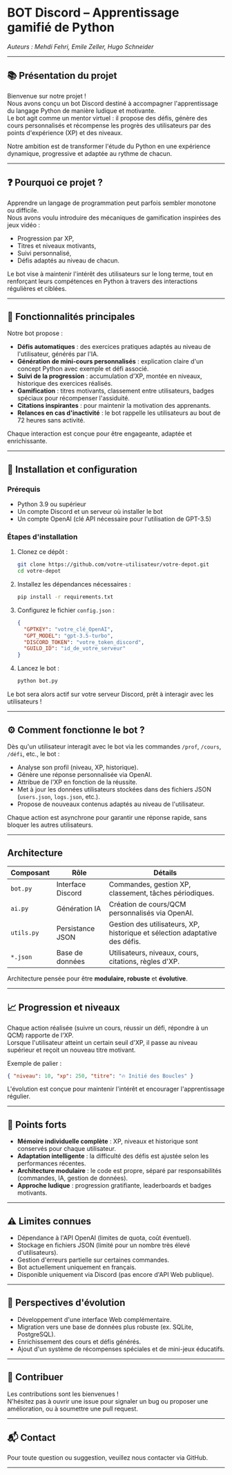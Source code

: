 # BOT Discord – Apprentissage gamifié de Python

_Auteurs : Mehdi Fehri, Emile Zeller, Hugo Schneider_

---

## 📚 Présentation du projet

Bienvenue sur notre projet !  
Nous avons conçu un bot Discord destiné à accompagner l'apprentissage du langage Python de manière ludique et motivante.  
Le bot agit comme un mentor virtuel : il propose des défis, génère des cours personnalisés et récompense les progrès des utilisateurs par des points d'expérience (XP) et des niveaux.

Notre ambition est de transformer l'étude du Python en une expérience dynamique, progressive et adaptée au rythme de chacun.

---

## ❓ Pourquoi ce projet ?

Apprendre un langage de programmation peut parfois sembler monotone ou difficile.  
Nous avons voulu introduire des mécaniques de gamification inspirées des jeux vidéo :  
- Progression par XP,
- Titres et niveaux motivants,
- Suivi personnalisé,
- Défis adaptés au niveau de chacun.

Le bot vise à maintenir l'intérêt des utilisateurs sur le long terme, tout en renforçant leurs compétences en Python à travers des interactions régulières et ciblées.

---

## 🚀 Fonctionnalités principales

Notre bot propose :

- **Défis automatiques** : des exercices pratiques adaptés au niveau de l'utilisateur, générés par l'IA.
- **Génération de mini-cours personnalisés** : explication claire d'un concept Python avec exemple et défi associé.
- **Suivi de la progression** : accumulation d'XP, montée en niveaux, historique des exercices réalisés.
- **Gamification** : titres motivants, classement entre utilisateurs, badges spéciaux pour récompenser l'assiduité.
- **Citations inspirantes** : pour maintenir la motivation des apprenants.
- **Relances en cas d'inactivité** : le bot rappelle les utilisateurs au bout de 72 heures sans activité.

Chaque interaction est conçue pour être engageante, adaptée et enrichissante.

---

## 🔧 Installation et configuration

### Prérequis
- Python 3.9 ou supérieur
- Un compte Discord et un serveur où installer le bot
- Un compte OpenAI (clé API nécessaire pour l'utilisation de GPT-3.5)

### Étapes d'installation

1. Clonez ce dépôt :
   ```bash
   git clone https://github.com/votre-utilisateur/votre-depot.git
   cd votre-depot
   ```

2. Installez les dépendances nécessaires :
   ```bash
   pip install -r requirements.txt
   ```

3. Configurez le fichier `config.json` :
   ```json
   {
     "GPTKEY": "votre_clé_OpenAI",
     "GPT_MODEL": "gpt-3.5-turbo",
     "DISCORD_TOKEN": "votre_token_discord",
     "GUILD_ID": "id_de_votre_serveur"
   }
   ```

4. Lancez le bot :
   ```bash
   python bot.py
   ```

Le bot sera alors actif sur votre serveur Discord, prêt à interagir avec les utilisateurs !

---

## ⚙️ Comment fonctionne le bot ?

Dès qu'un utilisateur interagit avec le bot via les commandes `/prof`, `/cours`, `/défi`, etc., le bot :

- Analyse son profil (niveau, XP, historique).
- Génère une réponse personnalisée via OpenAI.
- Attribue de l'XP en fonction de la réussite.
- Met à jour les données utilisateurs stockées dans des fichiers JSON (`users.json`, `logs.json`, etc.).
- Propose de nouveaux contenus adaptés au niveau de l'utilisateur.

Chaque action est asynchrone pour garantir une réponse rapide, sans bloquer les autres utilisateurs.

---

## Architecture

| Composant  | Rôle | Détails |
|------------|------|---------|
| `bot.py`   | Interface Discord | Commandes, gestion XP, classement, tâches périodiques. |
| `ai.py`    | Génération IA | Création de cours/QCM personnalisés via OpenAI. |
| `utils.py` | Persistance JSON | Gestion des utilisateurs, XP, historique et sélection adaptative des défis. |
| `*.json`   | Base de données | Utilisateurs, niveaux, cours, citations, règles d'XP. |

Architecture pensée pour être **modulaire, robuste** et **évolutive**.

---

## 📈 Progression et niveaux

Chaque action réalisée (suivre un cours, réussir un défi, répondre à un QCM) rapporte de l'XP.  
Lorsque l'utilisateur atteint un certain seuil d'XP, il passe au niveau supérieur et reçoit un nouveau titre motivant.

Exemple de palier :
```json
{ "niveau": 10, "xp": 250, "titre": "🔥 Initié des Boucles" }
```

L'évolution est conçue pour maintenir l'intérêt et encourager l'apprentissage régulier.

---

## 💪 Points forts

- **Mémoire individuelle complète** : XP, niveaux et historique sont conservés pour chaque utilisateur.
- **Adaptation intelligente** : la difficulté des défis est ajustée selon les performances récentes.
- **Architecture modulaire** : le code est propre, séparé par responsabilités (commandes, IA, gestion de données).
- **Approche ludique** : progression gratifiante, leaderboards et badges motivants.

---

## ⚠️ Limites connues

- Dépendance à l'API OpenAI (limites de quota, coût éventuel).
- Stockage en fichiers JSON (limité pour un nombre très élevé d'utilisateurs).
- Gestion d'erreurs partielle sur certaines commandes.
- Bot actuellement uniquement en français.
- Disponible uniquement via Discord (pas encore d'API Web publique).

---

## 🔭 Perspectives d'évolution

- Développement d'une interface Web complémentaire.
- Migration vers une base de données plus robuste (ex. SQLite, PostgreSQL).
- Enrichissement des cours et défis générés.
- Ajout d'un système de récompenses spéciales et de mini-jeux éducatifs.

---

## 🤝 Contribuer

Les contributions sont les bienvenues !  
N'hésitez pas à ouvrir une issue pour signaler un bug ou proposer une amélioration, ou à soumettre une pull request.

---

## 📬 Contact

Pour toute question ou suggestion, veuillez nous contacter via GitHub.

---
